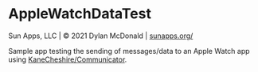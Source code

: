 # AppleWatchDataTest

Sun Apps, LLC | © 2021 Dylan McDonald | [sunapps.org/](https://sunapps.org/)

Sample app testing the sending of messages/data to an Apple Watch app using [KaneCheshire/Communicator](https://github.com/KaneCheshire/Communicator).
